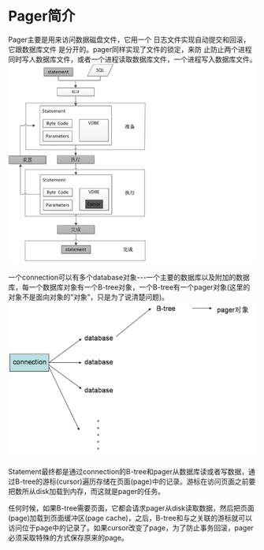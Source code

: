 # Pager简介
Pager主要是用来访问数据磁盘文件，它用一个
日志文件实现自动提交和回滚，它跟数据库文件
是分开的。pager同样实现了文件的锁定，来防
止防止两个进程同时写人数据库文件，或者一个进程读取数据库文件，一个进程写入数据库文件。
<img src = "1.png">

一个connection可以有多个database对象---一个主要的数据库以及附加的数据库，每一个数据库对象有一个B-tree对象，一个B-tree有一个pager对象(这里的对象不是面向对象的“对象”，只是为了说清楚问题)。
<img src = "2.png">

Statement最终都是通过connection的B-tree和pager从数据库读或者写数据，通过B-tree的游标(cursor)遍历存储在页面(page)中的记录。游标在访问页面之前要把数所从disk加载到内存，而这就是pager的任务。

任何时候，如果B-tree需要页面，它都会请求pager从disk读取数据，然后把页面(page)加载到页面缓冲区(page cache)，之后，B-tree和与之关联的游标就可以访问位于page中的记录了。如果cursor改变了page，为了防止事务回滚，pager必须采取特殊的方式保存原来的page。
